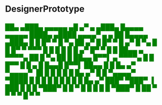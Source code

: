 # DesignerPrototype
<h2 style="Color: Green">
██▄   ▄███▄     ▄▄▄▄▄   ▄█   ▄▀     ▄   ▄███▄   █▄▄▄▄        ▄▄▄▄▄   ████▄ ▄████     ▄▄▄▄▀ ▄ ▄   ██   █▄▄▄▄ ▄███▄   
█  █  █▀   ▀   █     ▀▄ ██ ▄▀        █  █▀   ▀  █  ▄▀       █     ▀▄ █   █ █▀   ▀ ▀▀▀ █   █   █  █ █  █  ▄▀ █▀   ▀  
█   █ ██▄▄   ▄  ▀▀▀▀▄   ██ █ ▀▄  ██   █ ██▄▄    █▀▀▌      ▄  ▀▀▀▀▄   █   █ █▀▀        █  █ ▄   █ █▄▄█ █▀▀▌  ██▄▄    
█  █  █▄   ▄▀ ▀▄▄▄▄▀    ▐█ █   █ █ █  █ █▄   ▄▀ █  █       ▀▄▄▄▄▀    ▀████ █         █   █  █  █ █  █ █  █  █▄   ▄▀ 
███▀  ▀███▀              ▐  ███  █  █ █ ▀███▀     █                         █       ▀     █ █ █     █   █   ▀███▀   
                                 █   ██          ▀                           ▀             ▀ ▀     █   ▀            
                                                                                                  ▀               
</h2>
